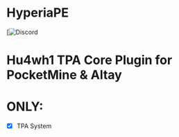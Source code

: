 # HyperiaPE

[![Discord](https://discord.io/HyperiaPE)
# Hu4wh1 TPA Core Plugin for PocketMine & Altay
# ONLY:
- [x] TPA System
